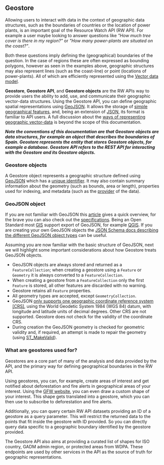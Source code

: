 ## Geostore

Allowing users to interact with data in the context of geographic data structures, such as the boundaries of countries or the location of power plants, is an important goal of the Resource Watch API (RW API). For example a user maybe looking to answer questions like *"How much tree cover is there in my region?"* or *"How many power-plants are situated on the coast?"*.

Both these questions imply defining the (geographical) boundaries of the question. In the case of regions these are often expressed as bounding polygons, however as seen in the examples above, geographic structures may also represent lines (such as the coast-line) or point (locations of power-plants). All of which are efficiently represented using the [Vector data model](https://www.spatialpost.com/raster-vector-data-model/).

**Geostore**, **Geostore API**, and **Geostore objects** are the RW APIs way to provide users the ability to add, use, and communicate their geographic vector-data structures. Using the Geostore API, you can define geographic spatial representations using [GeoJSON](https://en.wikipedia.org/wiki/GeoJSON). It allows the storage of [simple geographical features](https://en.wikipedia.org/wiki/Simple_Features), and, being an extension of [JSON](https://es.wikipedia.org/wiki/JSON), its format is familiar to API users. A full discussion about the [ways of representing geographic vector-data](https://en.wikipedia.org/wiki/Comparison_of_GIS_vector_file_formats) is beyond the scope of this documentation.

***Note the conventions of this documentation are that Geostore objects are data structures, for example an object that describes the boundaries of Spain. Geostore represents the entity that stores Geostore objects, for example a database. Geostore API refers to the REST API for interacting with the Geostore and its Geostore objects.***

### Geostore objects

A Geostore object represents a geographic structure defined using [GeoJSON](#geojson-object) which has a [unique identifier](#geostore-id-and-hash). It may also contain summary information about the geometry (such as bounds, area or length), properties used for indexing, and metadata (such as the [provider](#provider-object) of the data).

### GeoJSON object

If you are not familiar with GeoJSON this [article](https://developer.here.com/blog/an-introduction-to-geojson) gives a quick overview, for the brave you can also check out the [specifications](https://geojson.org/). Being an Open Standard most [GIS](https://en.wikipedia.org/wiki/Geographic_information_system) support export of GeoJSON, for example [QGIS](https://en.wikipedia.org/wiki/QGIS). If you are creating your own GeoJSON objects the [JSON Schema docs describing the different GeoJSON object types](https://github.com/geojson/schema) can be useful.

Assuming you are now familiar with the basic structure of GeoJSON, next we will highlight some important considerations about how Geostore treats GeoJSON objects.

- GeoJSON objects are always stored and returned as a `FeatureCollection`; when creating a geostore using a `Feature` or `Geometry` it is always converted to a `FeatureCollection`.
- When creating a geostore from a `FeatureCollection` only the first `Feature` is stored, all other features are discarded with no warning.
- Geostore retains all `Feature` properties.
- All geometry types are accepted, except `GeometryCollection`.
- GeoJSON [only supports one geographic coordinate reference system [CRS]](https://tools.ietf.org/html/rfc7946#section-4), using the World Geodetic System 1984 (WGS 84) datum, with longitude and latitude units of decimal degrees. Other CRS are not supported. Geostore does not check for the validity of the coordinate CRS.
- During creation the GeoJSON geometry is checked for geometric validity and, if required, an attempt is made to repair the geometry (using [ST_MakeValid](https://postgis.net/docs/ST_MakeValid.html)).


### What are geostores used for?

Geostores are a core part of many of the analysis and data provided by the API, and the primary way for defining geographical boundaries in the RW API.

Using geostores, you can, for example, create areas of interest and get notified about deforestation and fire alerts in geographical areas of your interest. Using the [GFW website](https://www.globalforestwatch.org/), you can even draw a custom shape of your interest. This shape gets translated into a geostore, which you can then use to subscribe to deforestation and fire alerts.

Additionally, you can query certain RW API datasets providing an ID of a geostore as a query parameter. This will restrict the returned data to the points that fit inside the geostore with ID provided. So you can directly query data specific to a geographic boundary identified by the geostore provided.

The Geostore API also aims at providing a curated list of shapes for ISO country, GADM admin region, or protected areas from WDPA. These endpoints are used by other services in the API as the source of truth for geographic representations.
